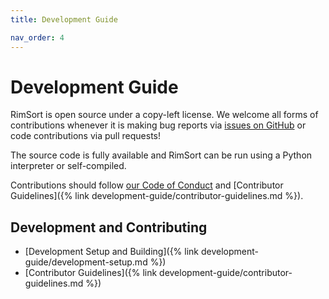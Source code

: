 ```yaml
---
title: Development Guide

nav_order: 4
---
```


# Development Guide

RimSort is open source under a copy-left license. We welcome all forms of contributions whenever it is making bug reports via [issues on GitHub][Issues] or code contributions via pull requests!

The source code is fully available and RimSort can be run using a Python interpreter or self-compiled.

Contributions should follow [our Code of Conduct](https://github.com/RimSort/RimSort/tree/main/CODE_OF_CONDUCT.md) and [Contributor Guidelines]({% link development-guide/contributor-guidelines.md %}).

## Development and Contributing

- [Development Setup and Building]({% link development-guide/development-setup.md %})
- [Contributor Guidelines]({% link development-guide/contributor-guidelines.md %})

[Issues]: https://github.com/RimSort/RimSort/issues
